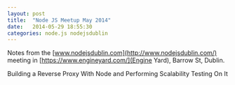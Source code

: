 ```yaml
---
layout: post
title:  "Node JS Meetup May 2014"
date:   2014-05-29 18:55:30
categories: node.js nodejsdublin
---
```


Notes from the [www.nodejsdublin.com](http://www.nodejsdublin.com/) meeting in [https://www.engineyard.com/](Engine Yard), Barrow St, Dublin.

Building a Reverse Proxy With Node and Performing Scalability Testing On It
